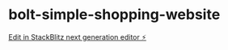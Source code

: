 # bolt-simple-shopping-website

[Edit in StackBlitz next generation editor ⚡️](https://stackblitz.com/~/github.com/Olcaytp/bolt-simple-shopping-website)